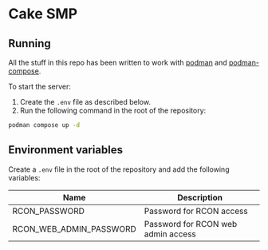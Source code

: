# Cake SMP

## Running

All the stuff in this repo has been written to work with [podman](https://podman.io/) and [podman-compose](https://github.com/containers/podman-compose).

To start the server:

1. Create the `.env` file as described below.
2. Run the following command in the root of the repository:

```bash
podman compose up -d
```

## Environment variables

Create a `.env` file in the root of the repository and add the following variables:

| Name                    | Description                        |
| ----------------------- | ---------------------------------- |
| RCON_PASSWORD           | Password for RCON access           |
| RCON_WEB_ADMIN_PASSWORD | Password for RCON web admin access |
